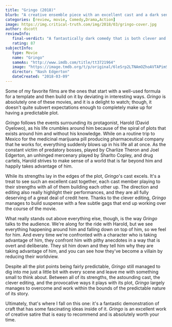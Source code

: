 ```yaml
---
title: "Gringo (2018)"
blurb: "A creative ensemble piece with an excellent cast and a dark sense of humor."
categories: [review, movie, Comedy,Drama,Action]
image: https://img.critical-truth.com/img/2018/03/gringo-cover.jpg
author: dscott
reviewInfo:
   final-verdict: "A fantastically dark comedy that is both clever and amusing."
   rating: 87
subjectInfo:
   type: Movie
   name: "Gringo"
   sameAs: "http://www.imdb.com/title/tt3721964"
   image: "https://image.tmdb.org/t/p/original/6leSrp2LTNAmOZhoAVTAPimSxyr.jpg"
   director: "Nash Edgerton"
   dateCreated: "2018-03-09"
---
```



Some of my favorite films are the ones that start with a well-used formula for a template and then build on it by deviating in interesting ways. *Gringo* is absolutely one of these movies, and it is a delight to watch; though, it doesn't quite subvert expectations enough to completely make up for having a predictable plot.

*Gringo* follows the events surrounding its protagonist, Harold (David Oyelowo), as his life crumbles around him because of the spiral of plots that exists around him and without his knowledge. While on a routine trip to Mexico for the medicinal marijuana pill producing pharmaceutical company that he works for, everything suddenly blows up in his life all at once. As the constant victim of predatory bosses, played by Charlize Theron and Joel Edgerton, an unhinged mercenary played by Sharlto Copley, and drug cartels, Harold strives to make sense of a world that is far beyond him and happily takes advantage of him. 

While its strengths lay in the edges of the plot, *Gringo*'s cast excels. It's a treat to see such an excellent cast together, each cast member playing to their strengths with all of them building each other up.  The direction and editing also really highlight their performances, and they are all fully deserving of a great deal of credit here. Thanks to the clever editing, *Gringo* manages to build suspense with a few subtle gags that end up working over the course of the movie. 

What really stands out above everything else, though, is the way *Gringo* talks to the audience. We're along for the ride with Harold, but we see everything happening around him and falling down on top of him, so we feel for him. And every time we're confronted with a character who is taking advantage of him, they confront him with pithy anecdotes in a way that is overt and deliberate. They sit him down and they tell him why they are taking advantage of him, and you can see how they've become a villain by reducing their worldview. 

Despite all the plot points being fairly predictable, *Gringo* still managed to dig into me just a little bit with every scene and leave me with something small to think about. Between all of its strengths, the astounding cast, the clever editing, and the provocative ways it plays with its plot, *Gringo* largely manages to overcome and work within the bounds of the predictable nature of its story. 

Ultimately, that's where I fall on this one: it's a fantastic demonstration of craft that has some fascinating ideas inside of it. *Gringo* is an excellent work of creative satire that is easy to recommend and is absolutely worth your time.